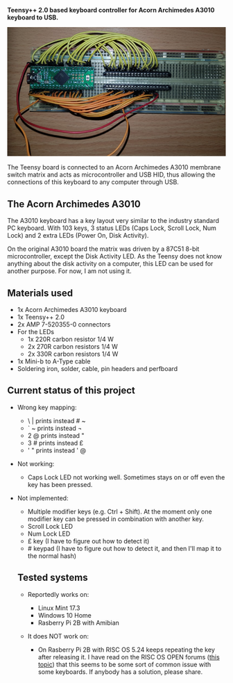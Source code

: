 **Teensy++ 2.0 based keyboard controller for Acorn Archimedes A3010 keyboard to USB.**

![A3010 keyboard to USB](https://github.com/dasta400/A3010-USBkbd/blob/master/A3010kbd2USB.jpg "A3010 keyboard to USB")

The Teensy board is connected to an Acorn Archimedes A3010 membrane switch matrix and acts as microcontroller and USB HID, thus allowing the connections of this keyboard to any computer through USB.

## The Acorn Archimedes A3010
The A3010 keyboard has a key layout very similar to the industry standard PC keyboard. With 103 keys, 3 status LEDs (Caps Lock, Scroll Lock, Num Lock) and 2 extra LEDs (Power On, Disk Activity).

On the original A3010 board the matrix was driven by a 87C51 8-bit microcontroller, except the Disk Activity LED. As the Teensy does not know anything about the disk activity on a computer, this LED can be used for another purpose. For now, I am not using it.

## Materials used
- 1x Acorn Archimedes A3010 keyboard
- 1x Teensy++ 2.0
- 2x AMP 7-520355-0 connectors
- For the LEDs
  - 1x 220R carbon resistor 1/4 W
  - 2x 270R carbon resistors 1/4 W
  - 2x 330R carbon resistors 1/4 W
- 1x Mini-b to A-Type cable
- Soldering iron, solder, cable, pin headers and perfboard

## Current status of this project
- Wrong key mapping:
  - \ | prints instead # ~
  - ` ~ prints instead ¬
  - 2 @ prints instead "
  - 3 # prints instead £
  - ' " prints instead ' @


- Not working:
  - Caps Lock LED not working well. Sometimes stays on or off even the key has been pressed.


- Not implemented:
  - Multiple modifier keys (e.g. Ctrl + Shift). At the moment only one modifier key can be pressed in combination with another key.
  - Scroll Lock LED
  - Num Lock LED
  - £ key (I have to figure out how to detect it)
  - \# keypad (I have to figure out how to detect it, and then I'll map it to the normal hash)


  ## Tested systems
  - Reportedly works on:
    - Linux Mint 17.3
    - Windows 10 Home
    - Rasberry Pi 2B with Amibian


  - It does NOT work on:
    - On Rasberry Pi 2B with RISC OS 5.24 keeps repeating the key after releasing it. I have read on the RISC OS OPEN forums ([this topic](https://www.riscosopen.org/forum/forums/4/topics/2383)) that this seems to be some sort of common issue with some keyboards. If anybody has a solution, please share.
